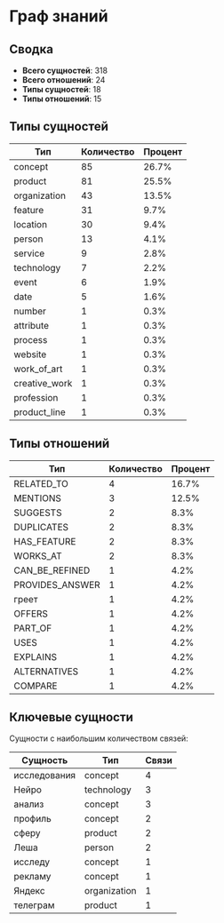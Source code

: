 # Граф знаний

## Сводка

- **Всего сущностей**: 318
- **Всего отношений**: 24
- **Типы сущностей**: 18
- **Типы отношений**: 15

## Типы сущностей

| Тип | Количество | Процент |
|------|-------|------------|
| concept | 85 | 26.7% |
| product | 81 | 25.5% |
| organization | 43 | 13.5% |
| feature | 31 | 9.7% |
| location | 30 | 9.4% |
| person | 13 | 4.1% |
| service | 9 | 2.8% |
| technology | 7 | 2.2% |
| event | 6 | 1.9% |
| date | 5 | 1.6% |
| number | 1 | 0.3% |
| attribute | 1 | 0.3% |
| process | 1 | 0.3% |
| website | 1 | 0.3% |
| work_of_art | 1 | 0.3% |
| creative_work | 1 | 0.3% |
| profession | 1 | 0.3% |
| product_line | 1 | 0.3% |

## Типы отношений

| Тип | Количество | Процент |
|------|-------|------------|
| RELATED_TO | 4 | 16.7% |
| MENTIONS | 3 | 12.5% |
| SUGGESTS | 2 | 8.3% |
| DUPLICATES | 2 | 8.3% |
| HAS_FEATURE | 2 | 8.3% |
| WORKS_AT | 2 | 8.3% |
| CAN_BE_REFINED | 1 | 4.2% |
| PROVIDES_ANSWER | 1 | 4.2% |
| греет | 1 | 4.2% |
| OFFERS | 1 | 4.2% |
| PART_OF | 1 | 4.2% |
| USES | 1 | 4.2% |
| EXPLAINS | 1 | 4.2% |
| ALTERNATIVES | 1 | 4.2% |
| COMPARE | 1 | 4.2% |

## Ключевые сущности

Сущности с наибольшим количеством связей:

| Сущность | Тип | Связи |
|--------|------|-------------|
| исследования | concept | 4 |
| Нейро | technology | 3 |
| анализ | concept | 3 |
| профиль | concept | 2 |
| сферу | product | 2 |
| Леша | person | 2 |
| исследу | concept | 1 |
| рекламу | concept | 1 |
| Яндекс | organization | 1 |
| телеграм | product | 1 |

